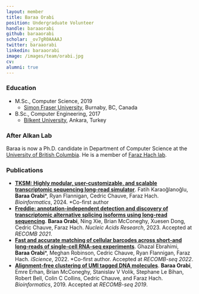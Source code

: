 ```yaml
---
layout: member
title: Baraa Orabi
position: Undergraduate Volunteer
handle: baraaorabi
github: baraaorabi
scholar: _ov7gR0AAAAJ
twitter: baraaorabi
linkedin: baraaorabi
image: /images/team/orabi.jpg
cv: 
alumni: true
---
```


### Education

- M.Sc., Computer Science, 2019
  - [Simon Fraser University](http://www.cs.sfu.ca), Burnaby, BC, Canada
- B.Sc., Computer Engineering, 2017 
  - [Bilkent University](http://www.cs.bilkent.edu.tr/), Ankara, Turkey

### After Alkan Lab

Baraa is now a Ph.D. candidate in Department of Computer Science at the [University of British Columbia](https://www.cs.ubc.ca/). He is a member of [Faraz Hach lab](https://hachlab.org/). 

### Publications

- [**TKSM: Highly modular, user-customizable, and scalable transcriptomic sequencing long-read simulator**](https://academic.oup.com/bioinformatics/article/40/2/btae051/7589926).
Fatih Karaoğlanoğlu, **Baraa Orabi**\*, Ryan Flannigan, Cedric Chauve, Faraz Hach.
*Bioinformatics*, 2024.
*Co-first author
- [**Freddie: annotation-independent detection and discovery of transcriptomic alternative splicing isoforms using long-read sequencing**](https://academic.oup.com/nar/article/51/2/e11/6882131).
**Baraa Orabi**, Ning Xie, Brian McConeghy, Xuesen Dong, Cedric Chauve, Faraz Hach.
*Nucleic Acids Research*, 2023.
Accepted at *RECOMB 2021*.
- [**Fast and accurate matching of cellular barcodes across short-and long-reads of single-cell RNA-seq experiments**](https://www.sciencedirect.com/science/article/pii/S258900422200801X).
Ghazal Ebrahimi, **Baraa Orabi**\*, Meghan Robinson, Cedric Chauve, Ryan Flannigan, Faraz Hach.
*iScience*, 2022.
*Co-first author.
Accepted at *RECOMB-seq 2022*.
- [**Alignment-free clustering of UMI tagged DNA molecules**](https://academic.oup.com/bioinformatics/article/35/11/1829/5142725).
**Baraa Orabi**, Emre Erhan, Brian McConeghy, Stanislav V Volik, Stephane Le Bihan, Robert Bell, Colin C Collins, Cedric Chauve, and Faraz Hach.
*Bioinformatics*, 2019.
Accepted at *RECOMB-seq 2019*.
